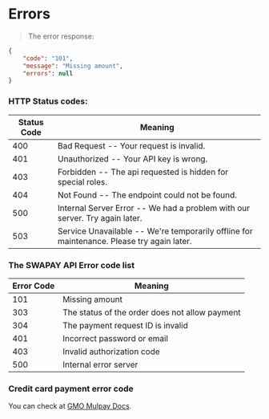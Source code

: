 # Errors

> The error response:

```json
{
    "code": "101",
    "message": "Missing amount",
    "errors": null
}
```

### HTTP Status codes:

Status Code | Meaning
---------- | -------
400 | Bad Request -- Your request is invalid.
401 | Unauthorized -- Your API key is wrong.
403 | Forbidden -- The api requested is hidden for special roles.
404 | Not Found -- The endpoint could not be found.
500 | Internal Server Error -- We had a problem with our server. Try again later.
503 | Service Unavailable -- We're temporarily offline for maintenance. Please try again later.

### The SWAPAY API Error code list

Error Code | Meaning
---------- | -------
101 | Missing amount
303 | The status of the order does not allow payment
304 | The payment request ID is invalid
401 | Incorrect password or email
403 | Invalid authorization code
500 | Internal error server

### Credit card payment error code 

You can check at [GMO Mulpay Docs](https://gmopg_docs:PF%cwa$GmCC@docs.mul-pay.jp/payment/credit/errorcode).